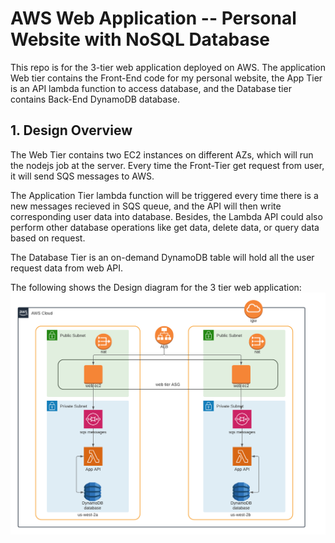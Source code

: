 # AWS Web Application -- Personal Website with NoSQL Database

This repo is for the 3-tier web application deployed on AWS. The application Web tier contains the Front-End code for my personal website, the App Tier is an API lambda function to access database, and the Database tier contains Back-End DynamoDB database.

## 1. Design Overview

The Web Tier contains two EC2 instances on different AZs, which will run the nodejs job at the server. Every time the Front-Tier get request from user, it will send SQS messages to AWS.

The Application Tier lambda function will be triggered every time there is a new messages recieved in SQS queue, and the API will then write corresponding user data into database. Besides, the Lambda API could also perform other database operations like get data, delete data, or query data based on request.

The Database Tier is an on-demand DynamoDB table will hold all the user request data from web API.

The following shows the Design diagram for the 3 tier web application: 
![design_diagram](design_diagram.png)

